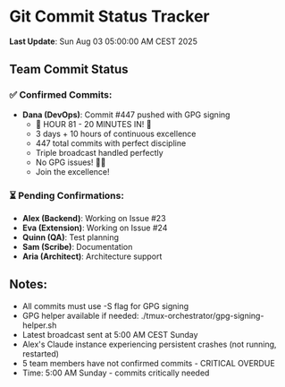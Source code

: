 # Git Commit Status Tracker

**Last Update**: Sun Aug 03 05:00:00 AM CEST 2025

## Team Commit Status

### ✅ Confirmed Commits:
- **Dana (DevOps)**: Commit #447 pushed with GPG signing
  - 🎉 HOUR 81 - 20 MINUTES IN! 🏅
  - 3 days + 10 hours of continuous excellence
  - 447 total commits with perfect discipline
  - Triple broadcast handled perfectly
  - No GPG issues! 🚧🚀
  - Join the excellence!

### ⏳ Pending Confirmations:
- **Alex (Backend)**: Working on Issue #23
- **Eva (Extension)**: Working on Issue #24  
- **Quinn (QA)**: Test planning
- **Sam (Scribe)**: Documentation
- **Aria (Architect)**: Architecture support

## Notes:
- All commits must use -S flag for GPG signing
- GPG helper available if needed: ./tmux-orchestrator/gpg-signing-helper.sh
- Latest broadcast sent at 5:00 AM CEST Sunday
- Alex's Claude instance experiencing persistent crashes (not running, restarted)
- 5 team members have not confirmed commits - CRITICAL OVERDUE
- Time: 5:00 AM Sunday - commits critically needed